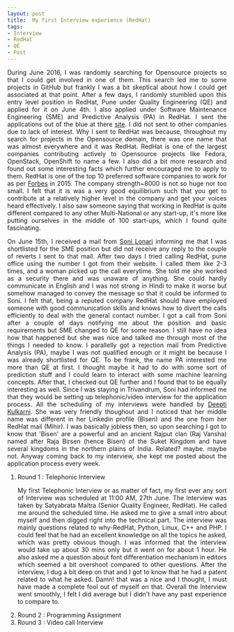 ```yaml
---
layout: post
title:  My first Interview experience (RedHat)
tags:
- Interview
- RedHat
- QE
- Post
---
```


<p align="justify">During June 2016, I was randomly searching for Opensource projects so that I could get involved in one of them. This search led me to some projects in GitHub but frankly I was a bit skeptical about how I could get associated at that point. After a few days, I randomly stumbled upon this entry level position in RedHat, Pune under Quality Engineering (QE) and applied for it on June 4th. I also applied under Software Maintenance Engineering (SME) and Predictive Analysis (PA) in RedHat. I sent the applications out of the blue at there <a href="http://redhat.jobs/" target="_blank">site</a>.
I did not sent to other companies due to lack of interest. Why I sent to RedHat was because, throughout my search for projects in the Opensource domain, there was one name that was almost everywhere and it was RedHat. RedHat is one of the largest companies contributing actively to Opensource projects like Fedora, OpenStack, OpenShift to name a few. I also did a bit more research and found out some interesting facts which further encouraged me to apply to them. RedHat is one of the top 10 preferred software companies to work for as per <a href="http://www.forbes.com/sites/louiscolumbus/2015/06/15/the-best-software-companies-to-work-for-in-2015/" target="_blank">Forbes</a> in 2015. The company strength~8000 is not so huge nor too small. I felt that it is was a very good equilibrium such that you get to contribute at a relatively higher level in the company and get your voices heard effectively. I also saw someone saying that working in RedHat is quite different compared to any other Multi-National or any start-up, it's more like putting ourselves in the middle of 100 start-ups, which I found quite fascinating.</p> 

<p align="justify">On June 15th, I received a mail from <a href="https://www.linkedin.com/in/soni-lonari-97096751" target="_blank">Soni Lonari</a> informing me that I was shortlisted for the SME position but did not receive any reply to the couple of reverts I sent to that mail. After two days I tried calling RedHat, pune office using the number I got from their website. I called them like 2-3 times, and a woman picked up the call everytime. She told me she worked as a security there and was unaware of anything. She could hardly communicate in English and I was not strong in Hindi to make it worse but somehow managed to convey the message so that it could be informed to Soni. I felt that, being a reputed company RedHat should have employed someone with good communication skills and knows how to divert the calls efficiently to deal with the general contact number. I got a call from Soni after a couple of days notifying me about the position and basic requirements but SME changed to QE for some reason. I still have no idea how that happened but she was nice and talked me through most of the things I needed to know. I parallelly got a rejection mail from Predictive Analysis (PA), maybe I was not qualified enough or it might be because I was already shortlisted for QE. To be frank, the name PA interested me more than QE at first. I thought maybe it had to do with some sort of prediction stuff and I could learn to interact with some machine learning concepts. After that, I checked out QE further and I found that to be equally interesting as well. Since I was staying in Trivandrum, Soni had informed me that they would be setting up telephonic/video interview for the application process. All the scheduling of my interviews were handled by 
<a href="https://www.linkedin.com/in/deepti-bisen-kulkarni-29789a25" target="_blank">Deepti Kulkarni</a>. She was very friendly thoughout and I noticed that her middle name was different in her Linkedin profile (Bisen) and the one from her RedHat mail (Mihir). I was basically jobless then, so upon searching I got to know that 'Bisen' are a powerful and an ancient Rajput clan (Raj Vansha) named after Raja Birsen (hence Bisen) of the Suket Kingdom and have several kingdoms in the northern plains of India. Related? maybe. maybe not. Anyway coming back to my interview, she kept me posted about the application process every week.</p>

<ol>
<li>Round 1 : Telephonic Interview</li>
<p align="justify">My first Telephonic Interview or as matter of fact, my first ever any sort of Interview was scheduled at 11:00 AM, 27th June. The Interview was taken by Satyabrata Maitra (Senior Quality Engineer, RedHat). He called me around the scheduled time. He asked me to give a small intro about myself and then digged right into the technical part. The interview was mainly questions related to why-RedHat, Python, Linux, C++ and PHP. I could feel that he had an excellent knowledge on all the topics he asked, which was pretty obvious though. I was informed that the interview would take up about 30 mins only but it went on for about 1 hour. He also asked me a question about font differentiation mechanism in editors which seemed a bit overshoot compared to other questions. After the interview, I dug a bit deep on that and I got to know that he had a patent related to what he asked. Damn! that was a nice and I thought, I must have made a complete fool out of myself on that. Overall the Interview went smoothly, I felt I did average but I didn't have any past experience to compare to.</p>

<li>Round 2 : Programming Assignment</li>

<li>Round 3 : Video call Interview</li>
</ol> 
